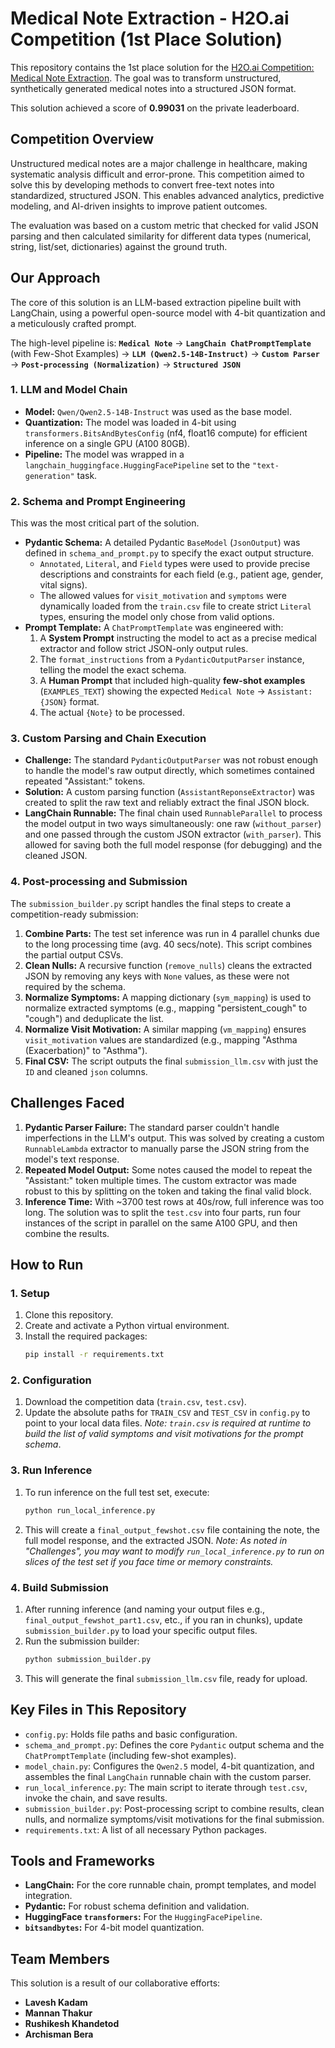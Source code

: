 # Medical Note Extraction - H2O.ai Competition (1st Place Solution)

This repository contains the 1st place solution for the [H2O.ai Competition: Medical Note Extraction](https://www.kaggle.com/competitions/medical-note-extraction-h-2-o-gen-ai-world-ny). The goal was to transform unstructured, synthetically generated medical notes into a structured JSON format.

This solution achieved a score of **0.99031** on the private leaderboard.

## Competition Overview

Unstructured medical notes are a major challenge in healthcare, making systematic analysis difficult and error-prone. This competition aimed to solve this by developing methods to convert free-text notes into standardized, structured JSON. This enables advanced analytics, predictive modeling, and AI-driven insights to improve patient outcomes.

The evaluation was based on a custom metric that checked for valid JSON parsing and then calculated similarity for different data types (numerical, string, list/set, dictionaries) against the ground truth.

## Our Approach

The core of this solution is an LLM-based extraction pipeline built with LangChain, using a powerful open-source model with 4-bit quantization and a meticulously crafted prompt.

The high-level pipeline is:
**`Medical Note`** -> **`LangChain ChatPromptTemplate`** (with Few-Shot Examples) -> **`LLM (Qwen2.5-14B-Instruct)`** -> **`Custom Parser`** -> **`Post-processing (Normalization)`** -> **`Structured JSON`**

### 1. LLM and Model Chain

* **Model:** `Qwen/Qwen2.5-14B-Instruct` was used as the base model.
* **Quantization:** The model was loaded in 4-bit using `transformers.BitsAndBytesConfig` (nf4, float16 compute) for efficient inference on a single GPU (A100 80GB).
* **Pipeline:** The model was wrapped in a `langchain_huggingface.HuggingFacePipeline` set to the `"text-generation"` task.

### 2. Schema and Prompt Engineering

This was the most critical part of the solution.

* **Pydantic Schema:** A detailed Pydantic `BaseModel` (`JsonOutput`) was defined in `schema_and_prompt.py` to specify the exact output structure.
    * `Annotated`, `Literal`, and `Field` types were used to provide precise descriptions and constraints for each field (e.g., patient age, gender, vital signs).
    * The allowed values for `visit_motivation` and `symptoms` were dynamically loaded from the `train.csv` file to create strict `Literal` types, ensuring the model only chose from valid options.
* **Prompt Template:** A `ChatPromptTemplate` was engineered with:
    1.  A **System Prompt** instructing the model to act as a precise medical extractor and follow strict JSON-only output rules.
    2.  The `format_instructions` from a `PydanticOutputParser` instance, telling the model the exact schema.
    3.  A **Human Prompt** that included high-quality **few-shot examples** (`EXAMPLES_TEXT`) showing the expected `Medical Note` -> `Assistant: {JSON}` format.
    4.  The actual `{Note}` to be processed.

### 3. Custom Parsing and Chain Execution

* **Challenge:** The standard `PydanticOutputParser` was not robust enough to handle the model's raw output directly, which sometimes contained repeated "Assistant:" tokens.
* **Solution:** A custom parsing function (`AssistantReponseExtractor`) was created to split the raw text and reliably extract the final JSON block.
* **LangChain Runnable:** The final chain used `RunnableParallel` to process the model output in two ways simultaneously: one raw (`without_parser`) and one passed through the custom JSON extractor (`with_parser`). This allowed for saving both the full model response (for debugging) and the cleaned JSON.

### 4. Post-processing and Submission

The `submission_builder.py` script handles the final steps to create a competition-ready submission:

1.  **Combine Parts:** The test set inference was run in 4 parallel chunks due to the long processing time (avg. 40 secs/note). This script combines the partial output CSVs.
2.  **Clean Nulls:** A recursive function (`remove_nulls`) cleans the extracted JSON by removing any keys with `None` values, as these were not required by the schema.
3.  **Normalize Symptoms:** A mapping dictionary (`sym_mapping`) is used to normalize extracted symptoms (e.g., mapping "persistent_cough" to "cough") and deduplicate the list.
4.  **Normalize Visit Motivation:** A similar mapping (`vm_mapping`) ensures `visit_motivation` values are standardized (e.g., mapping "Asthma (Exacerbation)" to "Asthma").
5.  **Final CSV:** The script outputs the final `submission_llm.csv` with just the `ID` and cleaned `json` columns.

## Challenges Faced

1.  **Pydantic Parser Failure:** The standard parser couldn't handle imperfections in the LLM's output. This was solved by creating a custom `RunnableLambda` extractor to manually parse the JSON string from the model's text response.
2.  **Repeated Model Output:** Some notes caused the model to repeat the "Assistant:" token multiple times. The custom extractor was made robust to this by splitting on the token and taking the final valid block.
3.  **Inference Time:** With ~3700 test rows at 40s/row, full inference was too long. The solution was to split the `test.csv` into four parts, run four instances of the script in parallel on the same A100 GPU, and then combine the results.

## How to Run

### 1. Setup

1.  Clone this repository.
2.  Create and activate a Python virtual environment.
3.  Install the required packages:
    ```bash
    pip install -r requirements.txt
    ```
   

### 2. Configuration

1.  Download the competition data (`train.csv`, `test.csv`).
2.  Update the absolute paths for `TRAIN_CSV` and `TEST_CSV` in `config.py` to point to your local data files.
    *Note: `train.csv` is required at runtime to build the list of valid symptoms and visit motivations for the prompt schema*.

### 3. Run Inference

1.  To run inference on the full test set, execute:
    ```bash
    python run_local_inference.py
    ```
   
2.  This will create a `final_output_fewshot.csv` file containing the note, the full model response, and the extracted JSON.
    *Note: As noted in "Challenges", you may want to modify `run_local_inference.py` to run on slices of the test set if you face time or memory constraints.*

### 4. Build Submission

1.  After running inference (and naming your output files e.g., `final_output_fewshot_part1.csv`, etc., if you ran in chunks), update `submission_builder.py` to load your specific output files.
2.  Run the submission builder:
    ```bash
    python submission_builder.py
    ```
3.  This will generate the final `submission_llm.csv` file, ready for upload.

## Key Files in This Repository

* `config.py`: Holds file paths and basic configuration.
* `schema_and_prompt.py`: Defines the core `Pydantic` output schema and the `ChatPromptTemplate` (including few-shot examples).
* `model_chain.py`: Configures the `Qwen2.5` model, 4-bit quantization, and assembles the final `LangChain` runnable chain with the custom parser.
* `run_local_inference.py`: The main script to iterate through `test.csv`, invoke the chain, and save results.
* `submission_builder.py`: Post-processing script to combine results, clean nulls, and normalize symptoms/visit motivations for the final submission.
* `requirements.txt`: A list of all necessary Python packages.

## Tools and Frameworks

* **LangChain:** For the core runnable chain, prompt templates, and model integration.
* **Pydantic:** For robust schema definition and validation.
* **HuggingFace `transformers`:** For the `HuggingFacePipeline`.
* **`bitsandbytes`:** For 4-bit model quantization.

## **Team Members**  
This solution is a result of our collaborative efforts:  
- **Lavesh Kadam**  
- **Mannan Thakur**  
- **Rushikesh Khandetod**  
- **Archisman Bera**  
